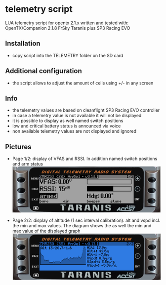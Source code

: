 # telemetry script
LUA telemetry script for opentx 2.1.x written and tested with:
OpenTX/Companion 2.1.8
FrSky Taranis plus
SP3 Racing EVO

## Installation
* copy script into the TELEMETRY folder on the SD card

## Additional configuration
* the script allows to adjust the amount of cells using +/- in any screen

## Info
* the telemetry values are based on cleanflight SP3 Racing EVO controller
* in case a telemetry value is not available it will not be displayed
* it is possible to display as well named switch positions
* low and critical battery status is announced via voice
* non available telemetry values are not displayed and ignored

## Pictures
* Page 1/2:
display of VFAS and RSSI. In addition named switch positions and arm status
![Page 1/2](tlmy1_2.png)

* Page 2/2:
display of  altitude (1 sec interval calibration). alt and vspd incl. the min and max values. The diagram shows the as well the min and max value of the displayed graph
![Page 2/2](tlmy2_2.png)
